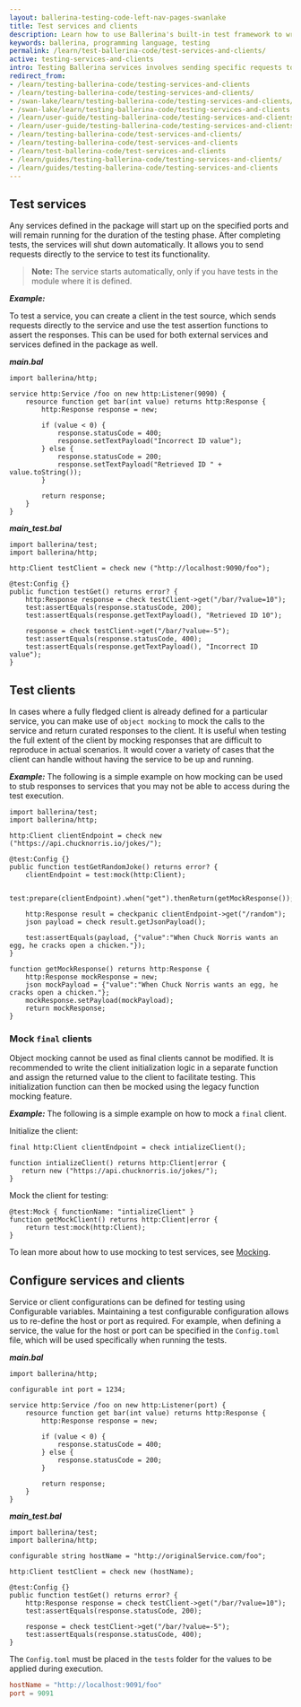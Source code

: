 ```yaml
---
layout: ballerina-testing-code-left-nav-pages-swanlake
title: Test services and clients
description: Learn how to use Ballerina's built-in test framework to write tests for Services and Clients.
keywords: ballerina, programming language, testing
permalink: /learn/test-ballerina-code/test-services-and-clients/
active: testing-services-and-clients
intro: Testing Ballerina services involves sending specific requests to the service using a client and verifying the responses using the assertion functions. The aim is to make sure that the service and client behave as expected when sending and recieving both expected requests and malformed ones.
redirect_from:
- /learn/testing-ballerina-code/testing-services-and-clients
- /learn/testing-ballerina-code/testing-services-and-clients/
- /swan-lake/learn/testing-ballerina-code/testing-services-and-clients/
- /swan-lake/learn/testing-ballerina-code/testing-services-and-clients
- /learn/user-guide/testing-ballerina-code/testing-services-and-clients
- /learn/user-guide/testing-ballerina-code/testing-services-and-clients/
- /learn/testing-ballerina-code/test-services-and-clients/
- /learn/testing-ballerina-code/test-services-and-clients
- /learn/test-ballerina-code/test-services-and-clients
- /learn/guides/testing-ballerina-code/testing-services-and-clients/
- /learn/guides/testing-ballerina-code/testing-services-and-clients
---
```


## Test services

Any services defined in the package will start up on the specified ports and will remain running for the duration of the testing phase. After completing tests, the services will shut down automatically.
 It allows you to send requests directly to the service to test its functionality.

>**Note:** The service starts automatically, only if you have tests in the module where it is defined.

***Example:***

To test a service, you can create a client in the test source, which sends requests directly to
the service and use the test assertion functions to assert the responses. This can be used for both
external services and services defined in the package as well.

***main.bal***
```ballerina
import ballerina/http;

service http:Service /foo on new http:Listener(9090) { 
    resource function get bar(int value) returns http:Response {
        http:Response response = new;

        if (value < 0) {
            response.statusCode = 400;
            response.setTextPayload("Incorrect ID value");
        } else {
            response.statusCode = 200;
            response.setTextPayload("Retrieved ID " + value.toString());
        }

        return response;
    }
}
```

***main_test.bal***
```ballerina
import ballerina/test;
import ballerina/http;

http:Client testClient = check new ("http://localhost:9090/foo");

@test:Config {}
public function testGet() returns error? {
    http:Response response = check testClient->get("/bar/?value=10");
    test:assertEquals(response.statusCode, 200);
    test:assertEquals(response.getTextPayload(), "Retrieved ID 10");

    response = check testClient->get("/bar/?value=-5");
    test:assertEquals(response.statusCode, 400);
    test:assertEquals(response.getTextPayload(), "Incorrect ID value");
}
```

## Test clients

In cases where a fully fledged client is already defined for a particular service, you can make use
of `object mocking` to mock the calls to the service and return curated responses to the client.
It is useful when testing the full extent of the client by mocking responses that are difficult to reproduce in actual scenarios.
 It would cover a variety of cases that the client can handle without having the service to be up and running.

***Example:***
The following is a simple example on how mocking can be used to stub responses to services that you 
may not be able to access during the test execution.

```ballerina
import ballerina/test;
import ballerina/http;

http:Client clientEndpoint = check new ("https://api.chucknorris.io/jokes/");

@test:Config {}
public function testGetRandomJoke() returns error? {
    clientEndpoint = test:mock(http:Client);

    test:prepare(clientEndpoint).when("get").thenReturn(getMockResponse());

    http:Response result = checkpanic clientEndpoint->get("/random");
    json payload = check result.getJsonPayload();

    test:assertEquals(payload, {"value":"When Chuck Norris wants an egg, he cracks open a chicken."});    
}

function getMockResponse() returns http:Response {
    http:Response mockResponse = new;
    json mockPayload = {"value":"When Chuck Norris wants an egg, he cracks open a chicken."};
    mockResponse.setPayload(mockPayload);
    return mockResponse;
}
```

### Mock `final` clients

Object mocking cannot be used as final clients cannot be modified. It is recommended 
to write the client initialization logic in a separate function and assign the returned value to the client to facilitate testing. 
This initialization function can then be mocked using the legacy function mocking feature.

***Example:***
The following is a simple example on how to mock a `final` client.

Initialize the client:
```bal
final http:Client clientEndpoint = check intializeClient();

function intializeClient() returns http:Client|error {
   return new ("https://api.chucknorris.io/jokes/");
}
```

Mock the client for testing:
```bal
@test:Mock { functionName: "intializeClient" }
function getMockClient() returns http:Client|error {
    return test:mock(http:Client);
}
```
To lean more about how to use mocking to test services, see [Mocking](/learn/test-ballerina-code/mocking).

## Configure services and clients

Service or client configurations can be defined for testing using Configurable variables.
Maintaining a test configurable configuration allows us to re-define the host or port as required.
For example, when defining a service, the value for the host or port can be specified in the
`Config.toml` file, which will be used specifically when running the tests.

***main.bal***
```ballerina
import ballerina/http;

configurable int port = 1234;

service http:Service /foo on new http:Listener(port) { 
    resource function get bar(int value) returns http:Response {
        http:Response response = new;

        if (value < 0) {
            response.statusCode = 400;
        } else {
            response.statusCode = 200;
        }

        return response;
    }
}
```

***main_test.bal***
```ballerina
import ballerina/test;
import ballerina/http;

configurable string hostName = "http://originalService.com/foo";

http:Client testClient = check new (hostName);

@test:Config {}
public function testGet() returns error? {
    http:Response response = check testClient->get("/bar/?value=10");
    test:assertEquals(response.statusCode, 200);

    response = check testClient->get("/bar/?value=-5");
    test:assertEquals(response.statusCode, 400);
}
```

The `Config.toml` must be placed in the `tests` folder for the values to be applied during execution.

```toml
hostName = "http://localhost:9091/foo"
port = 9091
```
